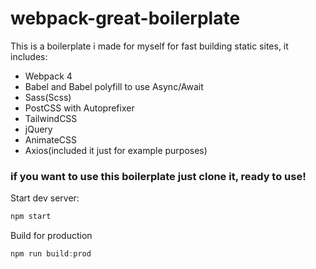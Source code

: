 # webpack-great-boilerplate

This is a boilerplate i made for myself for fast building static sites, it includes:

* Webpack 4
* Babel and Babel polyfill to use Async/Await
* Sass(Scss)
* PostCSS with Autoprefixer
* TailwindCSS
* jQuery
* AnimateCSS
* Axios(included it just for example purposes)

### if you want to use this boilerplate just clone it, ready to use!

Start dev server:

```javascript
npm start
```

Build for production

```javascript
npm run build:prod
```
